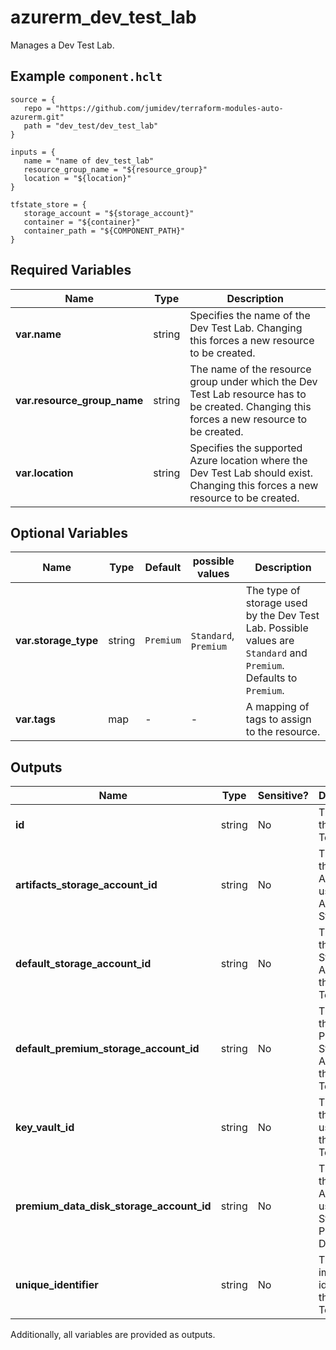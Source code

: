 # azurerm_dev_test_lab

Manages a Dev Test Lab.

## Example `component.hclt`

```hcl
source = {
   repo = "https://github.com/jumidev/terraform-modules-auto-azurerm.git" 
   path = "dev_test/dev_test_lab" 
}

inputs = {
   name = "name of dev_test_lab" 
   resource_group_name = "${resource_group}" 
   location = "${location}" 
}

tfstate_store = {
   storage_account = "${storage_account}" 
   container = "${container}" 
   container_path = "${COMPONENT_PATH}" 
}

```

## Required Variables

| Name | Type |  Description |
| ---- | --------- |  ----------- |
| **var.name** | string |  Specifies the name of the Dev Test Lab. Changing this forces a new resource to be created. | 
| **var.resource_group_name** | string |  The name of the resource group under which the Dev Test Lab resource has to be created. Changing this forces a new resource to be created. | 
| **var.location** | string |  Specifies the supported Azure location where the Dev Test Lab should exist. Changing this forces a new resource to be created. | 

## Optional Variables

| Name | Type |  Default  |  possible values |  Description |
| ---- | --------- |  ----------- | ----------- | ----------- |
| **var.storage_type** | string |  `Premium`  |  `Standard`, `Premium`  |  The type of storage used by the Dev Test Lab. Possible values are `Standard` and `Premium`. Defaults to `Premium`. | 
| **var.tags** | map |  -  |  -  |  A mapping of tags to assign to the resource. | 



## Outputs

| Name | Type | Sensitive? | Description |
| ---- | ---- | --------- | --------- |
| **id** | string | No  | The ID of the Dev Test Lab. | 
| **artifacts_storage_account_id** | string | No  | The ID of the Storage Account used for Artifact Storage. | 
| **default_storage_account_id** | string | No  | The ID of the Default Storage Account for this Dev Test Lab. | 
| **default_premium_storage_account_id** | string | No  | The ID of the Default Premium Storage Account for this Dev Test Lab. | 
| **key_vault_id** | string | No  | The ID of the Key used for this Dev Test Lab. | 
| **premium_data_disk_storage_account_id** | string | No  | The ID of the Storage Account used for Storage of Premium Data Disk. | 
| **unique_identifier** | string | No  | The unique immutable identifier of the Dev Test Lab. | 

Additionally, all variables are provided as outputs.
